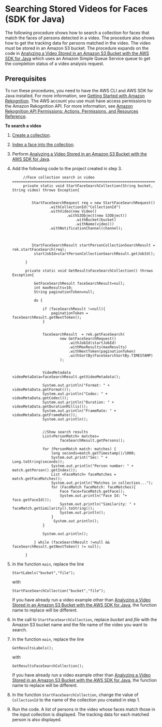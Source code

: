 # Searching Stored Videos for Faces \(SDK for Java\)<a name="procedure-person-search-videos"></a>

The following procedure shows how to search a collection for faces that match the faces of persons detected in a video\. The procedure also shows how to get the tracking data for persons matched in the video\. The video must be stored in an Amazon S3 bucket\. The procedure expands on the code in [Analyzing a Video Stored in an Amazon S3 Bucket with the AWS SDK for Java](video-analyzing-with-sqs.md) which uses an Amazon Simple Queue Service queue to get the completion status of a video analysis request\. 

## Prerequisites<a name="moderate-images-prerequisites"></a>

To run these procedures, you need to have the AWS CLI and AWS SDK for Java installed\. For more information, see [Getting Started with Amazon Rekognition](getting-started.md)\. The AWS account you use must have access permissions to the Amazon Rekognition API\. For more information, see [Amazon Rekognition API Permissions: Actions, Permissions, and Resources Reference](api-permissions-reference.md)\. 

**To search a video**

1. [Create a collection](create-collection-procedure.md)\.

1. [Index a face into the collection](add-faces-to-collection-procedure.md)\.

1. Perform [Analyzing a Video Stored in an Amazon S3 Bucket with the AWS SDK for Java](video-analyzing-with-sqs.md)\.

1. Add the following code to the project created in step 3\.

   ```
        //Face collection search in video ==================================================================
        private static void StartFaceSearchCollection(String bucket, String video) throws Exception{
            
            
            StartFaceSearchRequest req = new StartFaceSearchRequest()
                    .withCollectionId("CollectionId")
                    .withVideo(new Video()
                            .withS3Object(new S3Object()
                                .withBucket(bucket)
                                .withName(video)))
                    .withNotificationChannel(channel);
      
                                              
             
            StartFaceSearchResult startPersonCollectionSearchResult = rek.startFaceSearch(req);
             startJobId=startPersonCollectionSearchResult.getJobId();
             
         } 
         
         private static void GetResultsFaceSearchCollection() throws Exception{
         
             GetFaceSearchResult faceSearchResult=null;
             int maxResults=10;
             String paginationToken=null;
             
             do {
                 
                 if (faceSearchResult !=null){
                     paginationToken = faceSearchResult.getNextToken();
                 }
             
             
                 faceSearchResult  = rek.getFaceSearch(
                         new GetFaceSearchRequest()
                             .withJobId(startJobId)
                             .withMaxResults(maxResults)
                             .withNextToken(paginationToken)
                             .withSortBy(FaceSearchSortBy.TIMESTAMP)
                         );
                 
       
                 VideoMetadata videoMetaData=faceSearchResult.getVideoMetadata();
                     
                 System.out.println("Format: " + videoMetaData.getFormat());
                 System.out.println("Codec: " + videoMetaData.getCodec());
                 System.out.println("Duration: " + videoMetaData.getDurationMillis());
                 System.out.println("FrameRate: " + videoMetaData.getFrameRate());
                 System.out.println();      
                     
                 
                 //Show search results
                 List<PersonMatch> matches= 
                         faceSearchResult.getPersons();
                 
                 for (PersonMatch match: matches) { 
                     long seconds=match.getTimestamp()/1000;
                     System.out.print("Sec: " + Long.toString(seconds));
                     System.out.println("Person number: " + match.getPerson().getIndex());
                     List <FaceMatch> faceMatches = match.getFaceMatches();
                     System.out.println("Matches in collection...");
                     for (FaceMatch faceMatch: faceMatches){
                         Face face=faceMatch.getFace();
                         System.out.println("Face Id: "+ face.getFaceId());
                         System.out.println("Similarity: " + faceMatch.getSimilarity().toString());
                         System.out.println();
                     }
                      System.out.println();           
                 } 
                 
                 System.out.println(); 
                 
             } while (faceSearchResult !=null && faceSearchResult.getNextToken() != null);
         
         }
   ```

1. In the function `main`, replace the line 

    `StartLabels("bucket","file");` 

   with

    `StartFaceSearchCollection("bucket","file");` 

   If you have already run a video example other than [Analyzing a Video Stored in an Amazon S3 Bucket with the AWS SDK for Java](video-analyzing-with-sqs.md), the function name to replace will be different\. 

1. In the call to `StartFaceSearchCollection`, replace *bucket* and *file* with the Amazon S3 bucket name and the file name of the video you want to search\.

1. In the function `main`, replace the line 

   `GetResultsLabels();`

   with

   `GetResultsFaceSearchCollection();`

   If you have already run a video example other than [Analyzing a Video Stored in an Amazon S3 Bucket with the AWS SDK for Java](video-analyzing-with-sqs.md), the function name to replace will be different\.

1. In the function `StartFaceSearchCollection`, change the value of `CollectionId` to the name of the collection you created in step 1\.

1. Run the code\. A list of persons in the video whose faces match those in the input collection is displayed\. The tracking data for each matched person is also displayed\.